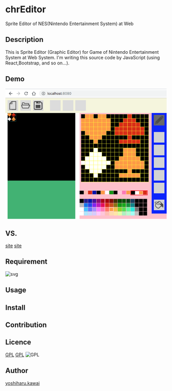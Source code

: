 # chrEditor
Sprite Editor of NES(Nintendo Entertainment System) at Web
## Description
 This is Sprite Editor (Graphic Editor) for Game of Nintendo Entertainment System
at Web System. I'm writing this source code by JavaScript (using React,Bootstrap,
and so on...).
## Demo
![png](public/img/chrEditor_capture_01.png)
## VS. 
[site](https://wiki.nesdev.com/w/index.php/YY-CHR)
[site](https://www.romhacking.net/utilities/119/)
## Requirement
![svg](https://img.shields.io/badge/React-16.8.5-orange.svg)
## Usage

## Install

## Contribution

## Licence

[GPL](https://github.com/landm2000/chrEditor/LICENSE)
[GPL](LICENSE)
![GPL](https://raw.githubusercontent.com/landm2000/chrEditor/master/LICENSE)

## Author

[yoshiharu.kawai](https://github.com/landm2000)
